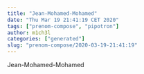 ```yaml
---
title: "Jean-Mohamed-Mohamed"
date: "Thu Mar 19 21:41:19 CET 2020"
tags: ["prenom-compose", "pipotron"]
author: m1ch3l
categories: ["generated"]
slug: "prenom-compose/2020-03-19-21:41:19"
---
```


Jean-Mohamed-Mohamed
